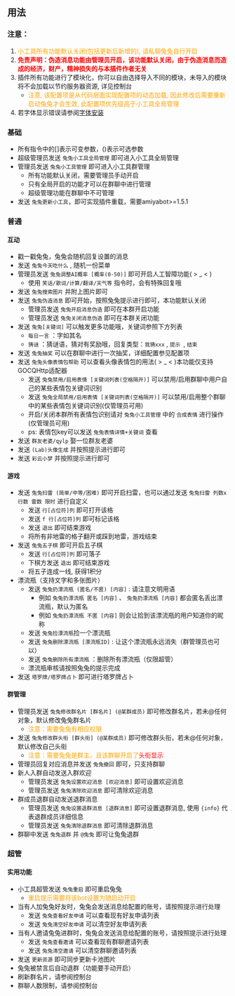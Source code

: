 
## 用法

### 注意：

1. <font color=Orange>小工具所有功能默认关闭(包括更新后新增的), 请私聊兔兔自行开启</font>
2. <font color=Red>**免责声明：伪造消息功能由管理员开启，该功能默认关闭，由于伪造消息而造成的经济，财产，精神损失的与本插件作者无关**</font>
3. 插件所有功能进行了模块化，你可以自由选择导入不同的模块，未导入的模块将不会加载以节约服务器资源, 详见控制台
   - <font color=Orange>注意, 该配置项是从代码层面实现配置项的动态加载, 因此修改后需要重新启动兔兔才会生效, 此配置项优先级高于小工具全局管理</font>
4. 若字体显示错误请参阅[字体安装](https://github.com/MeetWq/meme-generator/blob/main/docs/install.md)

### 基础

- 所有指令中的[]表示可变参数，()表示可选参数
- 超级管理员发送 `兔兔小工具全局管理` 即可进入小工具全局管理
- 管理员发送 `兔兔小工具管理` 即可进入小工具群管理
    - 所有功能默认关闭，需要管理员手动开启
    - 只有全局开启的功能才可以在群聊中进行管理
    - 超级管理功能在群聊中不可管理
- 发送 `兔兔更新小工具`，即可实现插件重载，需要amiyabot>=1.5.1

### 普通

#### 互动

- 戳一戳兔兔，兔兔会随机回复设置的消息
- 发送 `兔兔今天吃什么` , 随机一份菜单
- 管理员发送 `兔兔调整AI概率 [概率(0-50)]` 即可开启人工智障功能( > _ < )
    - 使用 `笑话/歌词/计算/翻译/天气等` 指令时，会有特殊回复哦
- 发送 `兔兔搜索图片` 并附上图片即可
- 发送 `兔兔伪造消息` 即可开始，按照兔兔提示进行即可，本功能默认关闭
    - 管理员发送 `兔兔开启消息伪造` 即可在本群开启功能
    - 管理员发送 `兔兔关闭消息伪造` 即可在本群关闭功能
- 发送 `兔兔[关键词]` 可以触发更多功能哦，关键词参照下方列表
    - `每日一言` ：字如其名
    - `猜谜` ：猜谜语，猜对有奖励哦，回复类型：`我猜xxx` , `提示 `, `结束`
- 发送 `兔兔抽奖` 可以在群聊中进行一次抽奖，详细配置参见配置项
- 发送 `兔兔头像表情包帮助` 可以查看头像表情包的用法( > _ < )本功能仅支持GOCQHttp适配器
    - 发送 `兔兔禁用/启用表情 [关键词列表(空格隔开)]` 可以禁用/启用群聊中用户自己的某些表情包关键词识别
    - 发送 `兔兔全局禁用/启用表情 [关键词列表(空格隔开)]` 可以禁用/启用整个群聊中的某些表情包关键词识别(仅管理员可用)
    - 开启/关闭本群所有表情包识别请对 `兔兔小工具管理` 中的 `合成表情` 进行操作(仅管理员可用)
    - ps: 表情包key可以发送 `兔兔表情详情+关键词` 查看
- 发送 `群友老婆/qylp` 娶一位群友老婆
- 发送 `(Lab)头像生成` 并按照提示进行即可
- 发送 `彩云小梦` 并按照提示进行即可

#### 游戏

- 发送 `兔兔扫雷 (简单/中等/困难)` 即可开启扫雷，也可以通过发送 `兔兔扫雷 列数x行数 雷数 限时` 进行自定义
    - 发送 `行[占位符]列` 即可打开该格
    - 发送 `f 行[占位符]列` 即可标记该格
    - 发送 `退出` 即可结束游戏
    - 将所有非地雷的格子翻开或踩到地雷，游戏结束
- 发送 `兔兔五子棋` 即可开启五子棋
    - 发送 `行[占位符]列` 即可落子
    - 下棋方发送 `退出` 即可结束游戏
    - 将五子连成一线, 获得1积分
- 漂流瓶（支持文字和多张图片）
    - 发送 `兔兔扔漂流瓶 (匿名/不匿) [内容]` : 请注意文明用语
        - 例如 `兔兔扔漂流瓶 匿名 [内容]` 、 `兔兔扔漂流瓶 [内容]` 都会匿名丢出漂流瓶，默认为匿名
        - 例如 `兔兔扔漂流瓶 不匿 [内容]` 则会让拾到该漂流瓶的用户知道你的昵称
    - 发送 `兔兔捡漂流瓶`捡一个漂流瓶
    - 发送 `兔兔删除漂流瓶 [漂流瓶ID]` : 让这个漂流瓶永远消失（群管理员也可以）
    - 发送 `兔兔删除所有漂流瓶` ：删除所有漂流瓶（仅限超管）
    - 漂流瓶审核请按照兔兔的提示完成
- 发送 `塔罗牌/塔罗牌占卜` 即可进行塔罗牌占卜

#### 群管理

- 管理员发送 `兔兔修改群名片 [群名片] (@某群成员)` 即可修改群名片，若未@任何对象，默认修改兔兔群名片
    - <font color=Orange>注意：需要兔兔有相应权限</font>
- 发送 `兔兔修改群头衔 [群头衔] (@某群成员)` 即可修改群头衔，若未@任何对象，默认修改自己头衔
    - <font color=Orange>注意：需要兔兔是群主，且该群聊开启了<font color=Red>头衔显示</font></font>
- 管理员回复对应消息并发送 `兔兔撤回` 即可，只支持群聊
- 新人入群自动发送入群欢迎
    - 管理员发送 `兔兔设置欢迎消息 [欢迎消息]` 即可设置欢迎消息
    - 管理员发送 `兔兔清除欢迎消息` 即可清除欢迎消息
- 群成员退群自动发送退群消息
    - 管理员发送 `兔兔设置退群消息 [退群消息]` 即可设置退群消息, 使用 `{info}` 代表退群成员详细信息
    - 管理员发送 `兔兔清除退群消息` 即可清除退群消息
- 群聊中发送 `兔兔退群` 并 `@兔兔` 即可让兔兔退群

### 超管

#### 实用功能

- 小工具超管发送 `兔兔重启` 即可重启兔兔
    - <font color=Orange>重启提示需要将该bot设置为随启动开启</font>
- 当有人加兔兔好友时，兔兔会发送消息给配置的账号，请按照提示进行处理
    - 发送 `兔兔查看好友申请` 可以查看现有好友申请列表
    - 发送 `兔兔清空好友申请` 可以清空好友申请列表
- 当有人邀请兔兔进群时，兔兔会发送消息给配置的账号，请按照提示进行处理
    - 发送 `兔兔查看邀请` 可以查看现有群聊邀请列表
    - 发送 `兔兔清空邀请` 可以清空群聊邀请列表
- 发送 `更新资源` 即可同步更新卡池图片
- 兔兔被禁言后自动退群（功能要手动开启）
- 刷新群名片，请参阅控制台
- 群聊人数限制，请参阅控制台
